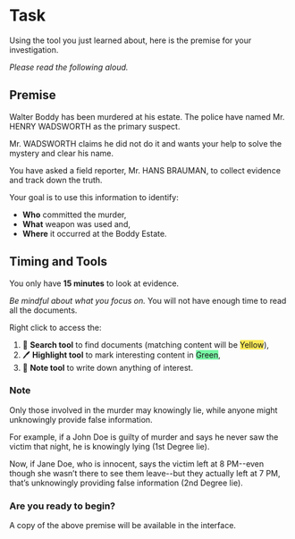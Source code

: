 # Task

Using the tool you just learned about, here is the premise for your investigation.

*Please read the following aloud.*

## Premise

Walter Boddy has been murdered at his estate. The police have named Mr. HENRY WADSWORTH as the primary suspect.

Mr. WADSWORTH claims he did not do it and wants your help to solve the mystery and clear his name.

You have asked a field reporter, Mr. HANS BRAUMAN, to collect evidence and track down the truth.

Your goal is to use this information to identify:

- **Who** committed the murder,
- **What** weapon was used and,
- **Where** it occurred at the Boddy Estate.

## Timing and Tools

You only have **15 minutes** to look at evidence. 

*Be mindful about what you focus on.* You will not have enough time to read all the documents. 

Right click to access the:
1. 🔎 **Search tool** to find documents (matching content will be <span style='background-color: #ffea57'>Yellow</span>),
2. 🖊️ **Highlight tool** to mark interesting content in <span style='background-color: #77F7A4'>Green</span>,
3. 📝 **Note tool** to write down anything of interest. 

### Note

Only those involved in the murder may knowingly lie, while anyone might unknowingly provide false information.

For example, if a John Doe is guilty of murder and says he never saw the victim that night, he is knowingly lying (1st Degree lie).

Now, if Jane Doe, who is innocent, says the victim left at 8 PM--even though she wasn’t there to see them leave--but they actually left at 7 PM, that’s unknowingly providing false information (2nd Degree lie).

### Are you ready to begin?

A copy of the above premise will be available in the interface.
